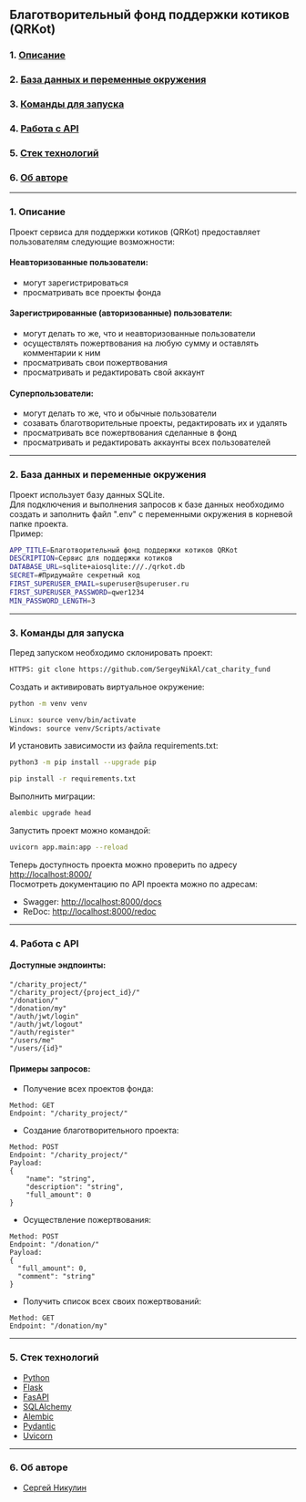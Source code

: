 ## Благотворительный фонд поддержки котиков (QRKot)

### 1. [Описание](#1)
### 2. [База данных и переменные окружения](#2)
### 3. [Команды для запуска](#3)
### 4. [Работа с API](#4)
### 5. [Стек технологий](#5)
### 6. [Об авторе](#6)

---
### 1. Описание <a id=1></a>

Проект сервиса для поддержки котиков (QRKot) предоставляет пользователям следующие возможности:  
#### Неавторизованные пользователи:
  - могут зарегистрироваться
  - просматривать все проекты фонда
#### Зарегистрированные (авторизованные) пользователи:
  - могут делать то же, что и неавторизованные пользователи
  - осуществлять пожертвования на любую сумму и оставлять комментарии к ним
  - просматривать свои пожертвования
  - просматривать и редактировать свой аккаунт
#### Суперпользователи:
  - могут делать то же, что и обычные пользователи
  - созавать благотворительные проекты, редактировать их и удалять
  - просматривать все пожертвования сделанные в фонд
  - просматривать и редактировать аккаунты всех пользователей

---
### 2. База данных и переменные окружения <a id=2></a>

Проект использует базу данных SQLite.  
Для подключения и выполнения запросов к базе данных необходимо создать и заполнить файл ".env" с переменными окружения в корневой папке проекта.  
Пример:
```bash
APP_TITLE=Благотворительный фонд поддержки котиков QRKot
DESCRIPTION=Сервис для поддержки котиков
DATABASE_URL=sqlite+aiosqlite:///./qrkot.db
SECRET=#Придумайте секретный код
FIRST_SUPERUSER_EMAIL=superuser@superuser.ru
FIRST_SUPERUSER_PASSWORD=qwer1234
MIN_PASSWORD_LENGTH=3
```

---
### 3. Команды для запуска <a id=3></a>

Перед запуском необходимо склонировать проект:
```bash
HTTPS: git clone https://github.com/SergeyNikAl/cat_charity_fund
```

Cоздать и активировать виртуальное окружение:
```bash
python -m venv venv
```
```bash
Linux: source venv/bin/activate
Windows: source venv/Scripts/activate
```

И установить зависимости из файла requirements.txt:
```bash
python3 -m pip install --upgrade pip
```
```bash
pip install -r requirements.txt
```

Выполнить миграции:
```bash
alembic upgrade head
```

Запустить проект можно командой:
```bash
uvicorn app.main:app --reload
```

Теперь доступность проекта можно проверить по адресу [http://localhost:8000/](http://localhost:8000/)  
Посмотреть документацию по API проекта можно по адресам:<a id=API></a>
  - Swagger: [http://localhost:8000/docs](http://localhost:8000/docs)
  - ReDoc: [http://localhost:8000/redoc](http://localhost:8000/redoc)

---
### 4. Работа с API <a id=4></a>

#### Доступные эндпоинты:
```
"/charity_project/"
"/charity_project/{project_id}/"
"/donation/"
"/donation/my"
"/auth/jwt/login"
"/auth/jwt/logout"
"/auth/register"
"/users/me"
"/users/{id}"
```

#### Примеры запросов:
- Получение всех проектов фонда:
```
Method: GET
Endpoint: "/charity_project/"
```

- Создание благотворительного проекта:
```
Method: POST
Endpoint: "/charity_project/"
Payload:
{
    "name": "string",
    "description": "string",
    "full_amount": 0
}
```

- Осуществление пожертвования:
```
Method: POST
Endpoint: "/donation/"
Payload:
{
  "full_amount": 0,
  "comment": "string"
}
```

- Получить список всех своих пожертвований:
```
Method: GET
Endpoint: "/donation/my"
```

---
### 5. Стек технологий <a id=5></a>

- [Python](https://www.python.org/)
- [Flask](https://flask.org/)
- [FasAPI](https://fastapi.tiangolo.com/)
- [SQLAlchemy](https://www.sqlalchemy.org/)
- [Alembic](https://alembic.sqlalchemy.org/en/latest/)
- [Pydantic](https://docs.pydantic.dev/)
- [Uvicorn](https://www.uvicorn.org/)

---
### 6. Об авторе <a id=6></a>

- [Сергей Никулин](https://github.com/SergeyNikAl)